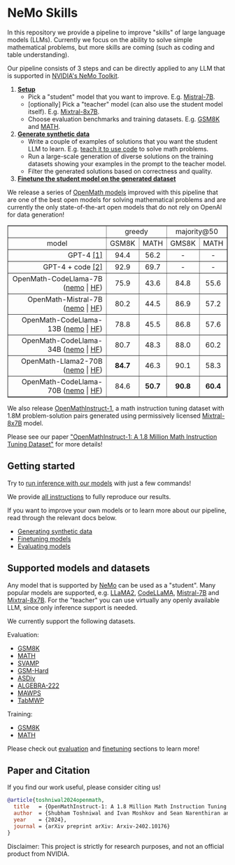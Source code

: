 # NeMo Skills

In this repository we provide a pipeline to improve "skills" of large language models (LLMs). Currently we focus on the ability
to solve simple mathematical problems, but more skills are coming (such as coding and table understanding).

Our pipeline consists of 3 steps and can be directly applied to any LLM that is supported in
[NVIDIA's NeMo Toolkit](https://github.com/NVIDIA/NeMo).

1. <b>[Setup](#supported-models-and-datasets)</b>
   - Pick a "student" model that you want to improve.
     E.g. [Mistral-7B](https://huggingface.co/mistralai/Mistral-7B-v0.1).
   - [optionally] Pick a "teacher" model (can also use the student model itself).
     E.g. [Mixtral-8x7B](https://huggingface.co/mistralai/Mixtral-8x7B-v0.1).
   - Choose evaluation benchmarks and training datasets.
     E.g. [GSM8K](https://github.com/openai/grade-school-math) and [MATH](https://github.com/hendrycks/math).
2. <b>[Generate synthetic data](/docs/synthetic-data-generation.md)</b>
   - Write a couple of examples of solutions that you want the student LLM to learn.
     E.g. [teach it to use code](/nemo_skills/inference/prompt/few_shot_examples/examples_gsm8k.py) to solve math problems.
   - Run a large-scale generation of diverse solutions on the training datasets showing your examples in the prompt to the teacher model.
   - Filter the generated solutions based on correctness and quality.
3. <b>[Finetune the student model on the generated dataset](/docs/finetuning.md)</b>

We release a series of [OpenMath models](https://huggingface.co/collections/nvidia/openmath-65c5619de2ba059be0775014)
improved with this pipeline that are one of the best open models for solving mathematical problems and are currently
the only state-of-the-art open models that do not rely on OpenAI for data generation!

<table border="1">
  <tr>
    <td></td>
    <td colspan="2" style="text-align: center;">greedy</td>
    <td colspan="2" style="text-align: center;">majority@50</td>
  </tr>
  <tr>
    <td style="text-align: center;">model</td>
    <td style="text-align: center;">GSM8K</td>
    <td style="text-align: center;">MATH</td>
    <td style="text-align: center;">GMS8K</td>
    <td style="text-align: center;">MATH</td>
  </tr>
  <tr>
    <td style="text-align: right;">GPT-4 <a href="https://arxiv.org/abs/2312.08935">[1]</a></td>
    <td style="text-align: center;">94.4</td>
    <td style="text-align: center;">56.2</td>
    <td style="text-align: center;">-</td>
    <td style="text-align: center;">-</td>
  </tr>
  <tr>
    <td style="text-align: right;">GPT-4 + code <a href="https://arxiv.org/abs/2308.07921v1">[2]</a></td>
    <td style="text-align: center;">92.9</td>
    <td style="text-align: center;">69.7</td>
    <td style="text-align: center;">-</td>
    <td style="text-align: center;">-</td>
  </tr>
  <tr>
    <td style="text-align: right;">OpenMath-CodeLlama-7B (<a href="https://huggingface.co/nvidia/OpenMath-CodeLlama-7b-Python">nemo</a> | <a href="https://huggingface.co/nvidia/OpenMath-CodeLlama-7b-Python-hf">HF</a>)</td>
    <td style="text-align: center;">75.9</td>
    <td style="text-align: center;">43.6</td>
    <td style="text-align: center;">84.8</td>
    <td style="text-align: center;">55.6</td>
  </tr>
  <tr>
    <td style="text-align: right;">OpenMath-Mistral-7B (<a href="https://huggingface.co/nvidia/OpenMath-Mistral-7B-v0.1">nemo</a> | <a href="https://huggingface.co/nvidia/OpenMath-Mistral-7B-v0.1-hf">HF</a>)</td>
    <td style="text-align: center;">80.2</td>
    <td style="text-align: center;">44.5</td>
    <td style="text-align: center;">86.9</td>
    <td style="text-align: center;">57.2</td>
  </tr>
  <tr>
    <td style="text-align: right;">OpenMath-CodeLlama-13B (<a href="https://huggingface.co/nvidia/OpenMath-CodeLlama-13b-Python">nemo</a> | <a href="https://huggingface.co/nvidia/OpenMath-CodeLlama-13b-Python-hf">HF</a>)</td>
    <td style="text-align: center;">78.8</td>
    <td style="text-align: center;">45.5</td>
    <td style="text-align: center;">86.8</td>
    <td style="text-align: center;">57.6</td>
  </tr>
  <tr>
    <td style="text-align: right;">OpenMath-CodeLlama-34B (<a href="https://huggingface.co/nvidia/OpenMath-CodeLlama-34b-Python">nemo</a> | <a href="https://huggingface.co/nvidia/OpenMath-CodeLlama-34b-Python-hf">HF</a>)</td>
    <td style="text-align: center;">80.7</td>
    <td style="text-align: center;">48.3</td>
    <td style="text-align: center;">88.0</td>
    <td style="text-align: center;">60.2</td>
  </tr>
  <tr>
    <td style="text-align: right;">OpenMath-Llama2-70B (<a href="https://huggingface.co/nvidia/OpenMath-Llama-2-70b">nemo</a> | <a href="https://huggingface.co/nvidia/OpenMath-Llama-2-70b-hf">HF</a>)</td>
    <td style="text-align: center;"><b>84.7</b></td>
    <td style="text-align: center;">46.3</td>
    <td style="text-align: center;">90.1</td>
    <td style="text-align: center;">58.3</td>
  </tr>
  <tr>
    <td style="text-align: right;">OpenMath-CodeLlama-70B (<a href="https://huggingface.co/nvidia/OpenMath-CodeLlama-70b-Python">nemo</a> | <a href="https://huggingface.co/nvidia/OpenMath-CodeLlama-70b-Python-hf">HF</a>)</td>
    <td style="text-align: center;">84.6</td>
    <td style="text-align: center;"><b>50.7</b></td>
    <td style="text-align: center;"><b>90.8</b></td>
    <td style="text-align: center;"><b>60.4</b></td>
  </tr>
</table>


We also release [OpenMathInstruct-1](https://huggingface.co/datasets/nvidia/OpenMathInstruct-1),
a math instruction tuning dataset with 1.8M problem-solution pairs generated using permissively licensed
[Mixtral-8x7B](https://huggingface.co/mistralai/Mixtral-8x7B-v0.1) model.

Please see our paper ["OpenMathInstruct-1: A 1.8 Million Math Instruction Tuning Dataset"](https://arxiv.org/abs/2402.10176)
for more details!

## Getting started

Try to [run inference with our models](/docs/inference.md) with just a few commands!

We provide [all instructions](/docs/reproducing-results.md) to fully reproduce our results.

If you want to improve your own models or to learn more about our pipeline, read through the relevant docs below.

- [Generating synthetic data](/docs/synthetic-data-generation.md)
- [Finetuning models](/docs/finetuning.md)
- [Evaluating models](/docs/evaluation.md)


## Supported models and datasets

Any model that is supported by [NeMo](https://github.com/NVIDIA/NeMo) can be used as a "student".
Many popular models are supported, e.g. [LLaMA2](https://llama.meta.com/llama2/),
[CodeLLaMA](https://llama.meta.com/llama2/),
[Mistral-7B](https://huggingface.co/mistralai/Mistral-7B-v0.1) and
[Mixtral-8x7B](https://huggingface.co/mistralai/Mixtral-8x7B-v0.1).
For the "teacher" you can use virtually any openly available LLM, since only inference support is needed.

We currently support the following datasets.

Evaluation:
- [GSM8K](https://github.com/openai/grade-school-math)
- [MATH](https://github.com/hendrycks/math)
- [SVAMP](https://github.com/arkilpatel/SVAMP)
- [GSM-Hard](https://huggingface.co/datasets/reasoning-machines/gsm-hard)
- [ASDiv](https://github.com/chaochun/nlu-asdiv-dataset)
- [ALGEBRA-222](https://github.com/joyheyueya/declarative-math-word-problem)
- [MAWPS](https://github.com/sroy9/mawps)
- [TabMWP](https://github.com/lupantech/PromptPG)

Training:
- [GSM8K](https://github.com/openai/grade-school-math)
- [MATH](https://github.com/hendrycks/math)

Please check out [evaluation](/docs/evaluation.md) and [finetuning](/docs/finetuning.md) sections to learn more!

## Paper and Citation

If you find our work useful, please consider citing us!

```bibtex
@article{toshniwal2024openmath,
  title   = {OpenMathInstruct-1: A 1.8 Million Math Instruction Tuning Dataset},
  author  = {Shubham Toshniwal and Ivan Moshkov and Sean Narenthiran and Daria Gitman and Fei Jia and Igor Gitman},
  year    = {2024},
  journal = {arXiv preprint arXiv: Arxiv-2402.10176}
}
```

Disclaimer: This project is strictly for research purposes, and not an official product from NVIDIA.